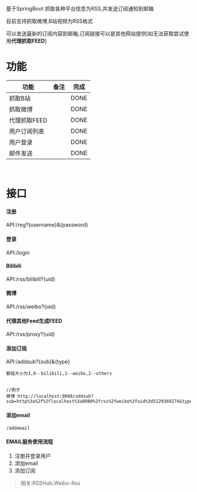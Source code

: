 基于SpringBoot 抓取各种平台信息为RSS,并发送订阅通知到邮箱

目前支持抓取微博,B站视频为RSS格式

可以发送最新的订阅内容到邮箱,订阅链接可以是其他网站提供[如无法获取尝试使用**代理抓取FEED**]

# 功能

| 功能         | 备注              | 完成 |
| ------------ | ----------------- | ------ |
| 抓取B站      |                   | DONE   |
| 抓取微博     |                   | DONE   |
| 代理抓取FEED |                   | DONE   |
| 用户订阅列表 |                   | DONE   |
| 用户登录     |                   | DONE   |
| 邮件发送     |          | DONE   |

​    



# 接口



#### 注册

API:/reg?{username}&{password}

#### 登录

API:/login

#### Bilibili

API:/rss/bilibili?{uid}

#### 微博

API:/rss/weibo?{uid}

#### 代理其他Feed生成FEED

API:/rss/proxy?{uid}

#### 添加订阅

API:/addsub?{sub}&{type}

```
数组大小为3,0--bilibili,1--weibo,2--others


//例子
微博 http://localhost:8080/addsub?sub=http%3a%2f%2flocalhost%3a8080%2frss%2fweibo%3fuid%3d5129369274&type=1
```

#### 添加email

```
/addemail
```

#### EMAIL服务使用流程

1. 注册并登录用户
2. 添加email
3. 添加订阅

> 相关:RSSHub,Weibo-Rss
